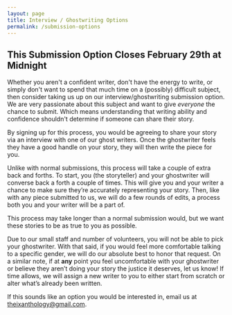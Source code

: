 ```yaml
---
layout: page
title: Interview / Ghostwriting Options
permalink: /submission-options
---
```


## This Submission Option Closes February 29th at Midnight

Whether you aren't a confident writer, don't have the energy to write, or simply don't want to spend that much time on a (possibly) difficult subject, then consider taking us up on our interview/ghostwriting submission option. We are very passionate about this subject and want to give *everyone* the chance to submit. Which means understanding that writing ability and confidence shouldn't determine if someone can share their story.

By signing up for this process, you would be agreeing to share your story via an interview with one of our ghost writers. Once the ghostwriter feels they have a good handle on your story, they will then write the piece for you.

Unlike with normal submissions, this process will take a couple of extra back and forths. To start, you (the storyteller) and your ghostwriter will converse back a forth a couple of times. This will give you and your writer a chance to make sure they’re accurately representing your story. Then, like with any piece submitted to us, we will do a few rounds of edits, a process both you and your writer will be a part of.

This process may take longer than a normal submission would, but we want these stories to be as true to you as possible.

Due to our small staff and number of volunteers, you will not be able to pick your ghostwriter. With that said, if you would feel more comfortable talking to a specific gender, we will do our absolute best to honor that request. On a similar note, if at **any** point you feel uncomfortable with your ghostwriter or believe they aren’t doing your story the justice it deserves, let us know! If time allows, we will assign a new writer to you to either start from scratch or alter what’s already been written.

If this sounds like an option you would be interested in, email us at theixanthology@gmail.com.
